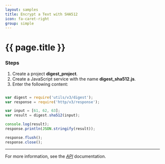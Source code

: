 ```yaml
---
layout: samples
title: Encrypt a Text with SHA512
icon: fa-caret-right
group: simple
---
```


{{ page.title }}
===

### Steps

1. Create a project **digest_project**.
2. Create a JavaScript service with the name **digest_sha512.js**.
3. Enter the following content:

```javascript

var digest = require('utils/v3/digest');
var response = require('http/v3/response');

var input = [61, 62, 63];
var result = digest.sha512(input);

console.log(result);
response.println(JSON.stringify(result));

response.flush();
response.close();

```

---

For more information, see the *[API](../api/)* documentation.
